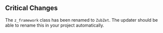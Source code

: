 ## Critical Changes
The `z_framework` class has been renamed to `ZubZet`. The updater should be able to rename this in your project automatically. 